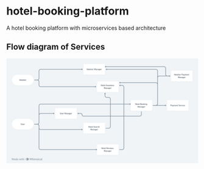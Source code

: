# hotel-booking-platform
A hotel booking platform with microservices based architecture


## Flow diagram of Services
![flow diagram](https://github.com/Atypical3991/hotel-booking-platform/blob/main/Hotel%20Booking%20Platform.png)

